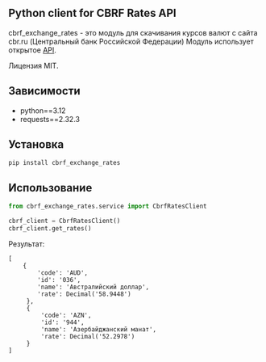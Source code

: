 ## Python client for CBRF Rates API
cbrf_exchange_rates - это модуль для скачивания курсов валют с сайта cbr.ru (Центральный банк Российской Федерации)
Модуль использует открытое [API](https://cbr.ru/development/sxml/).

Лицензия MIT.

## Зависимости
* python==3.12
* requests==2.32.3

## Установка
```
pip install cbrf_exchange_rates
```

## Использование
```python
from cbrf_exchange_rates.service import CbrfRatesClient

cbrf_client = CbrfRatesClient()
cbrf_client.get_rates()
```

Результат:
```
[
    {
        'code': 'AUD',
        'id': '036',
        'name': 'Австралийский доллар',
        'rate': Decimal('58.9448')
     },
     {
         'code': 'AZN',
         'id': '944',
         'name': 'Азербайджанский манат',
         'rate': Decimal('52.2978')
     }
]
```